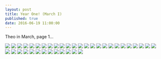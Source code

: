 ```yaml
---
layout: post
title: Year One! (March I)
published: true
date: 2016-06-19 11:00:00
---
```


Theo in March, page 1...

![](https://dl.dropboxusercontent.com/u/72656879/Theo/Sets23Favorites/DSCF13160.JPG)
![](https://dl.dropboxusercontent.com/u/72656879/Theo/Sets23Favorites/DSCF13166.JPG)
![](https://dl.dropboxusercontent.com/u/72656879/Theo/Sets23Favorites/DSCF13176.JPG)
![](https://dl.dropboxusercontent.com/u/72656879/Theo/Sets23Favorites/DSCF13198.JPG)
![](https://dl.dropboxusercontent.com/u/72656879/Theo/Sets23Favorites/DSCF13214.JPG)
![](https://dl.dropboxusercontent.com/u/72656879/Theo/Sets23Favorites/DSCF13218.JPG)
![](https://dl.dropboxusercontent.com/u/72656879/Theo/Sets23Favorites/DSCF13224.JPG)
![](https://dl.dropboxusercontent.com/u/72656879/Theo/Sets23Favorites/DSCF13247.JPG)
![](https://dl.dropboxusercontent.com/u/72656879/Theo/Sets23Favorites/DSCF13248.JPG)
![](https://dl.dropboxusercontent.com/u/72656879/Theo/Sets23Favorites/DSCF13257.JPG)
![](https://dl.dropboxusercontent.com/u/72656879/Theo/Sets23Favorites/DSCF13258.JPG)
![](https://dl.dropboxusercontent.com/u/72656879/Theo/Sets23Favorites/DSCF13272.JPG)
![](https://dl.dropboxusercontent.com/u/72656879/Theo/Sets23Favorites/DSCF13282.JPG)
![](https://dl.dropboxusercontent.com/u/72656879/Theo/Sets23Favorites/DSCF13285.JPG)
![](https://dl.dropboxusercontent.com/u/72656879/Theo/Sets23Favorites/DSCF13296.JPG)
![](https://dl.dropboxusercontent.com/u/72656879/Theo/Sets23Favorites/DSCF13309.JPG)
![](https://dl.dropboxusercontent.com/u/72656879/Theo/Sets23Favorites/DSCF13317.JPG)
![](https://dl.dropboxusercontent.com/u/72656879/Theo/Sets23Favorites/DSCF13320.JPG)
![](https://dl.dropboxusercontent.com/u/72656879/Theo/Sets23Favorites/DSCF13332.JPG)
![](https://dl.dropboxusercontent.com/u/72656879/Theo/Sets23Favorites/DSCF13337.JPG)
![](https://dl.dropboxusercontent.com/u/72656879/Theo/Sets23Favorites/DSCF13341.JPG)
![](https://dl.dropboxusercontent.com/u/72656879/Theo/Sets23Favorites/DSCF13346.JPG)
![](https://dl.dropboxusercontent.com/u/72656879/Theo/Sets23Favorites/DSCF13357.JPG)
![](https://dl.dropboxusercontent.com/u/72656879/Theo/Sets23Favorites/DSCF13359.JPG)
![](https://dl.dropboxusercontent.com/u/72656879/Theo/Sets23Favorites/DSCF13360.JPG)
![](https://dl.dropboxusercontent.com/u/72656879/Theo/Sets23Favorites/DSCF13362.JPG)
![](https://dl.dropboxusercontent.com/u/72656879/Theo/Sets23Favorites/DSCF13375.JPG)
![](https://dl.dropboxusercontent.com/u/72656879/Theo/Sets23Favorites/DSCF13378.JPG)
![](https://dl.dropboxusercontent.com/u/72656879/Theo/Sets23Favorites/DSCF13384.JPG)
![](https://dl.dropboxusercontent.com/u/72656879/Theo/Sets23Favorites/DSCF13485.JPG)
![](https://dl.dropboxusercontent.com/u/72656879/Theo/Sets23Favorites/DSCF13510.JPG)
![](https://dl.dropboxusercontent.com/u/72656879/Theo/Sets23Favorites/DSCF13527.JPG)
![](https://dl.dropboxusercontent.com/u/72656879/Theo/Sets23Favorites/DSCF13545.JPG)
![](https://dl.dropboxusercontent.com/u/72656879/Theo/Sets23Favorites/DSCF13566.JPG)
![](https://dl.dropboxusercontent.com/u/72656879/Theo/Sets23Favorites/DSCF13573.JPG)
![](https://dl.dropboxusercontent.com/u/72656879/Theo/Sets23Favorites/DSCF13599.JPG)
![](https://dl.dropboxusercontent.com/u/72656879/Theo/Sets23Favorites/DSCF13600.JPG)
![](https://dl.dropboxusercontent.com/u/72656879/Theo/Sets23Favorites/DSCF13601.JPG)
